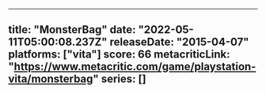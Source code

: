 
---
title: "MonsterBag"
date: "2022-05-11T05:00:08.237Z"
releaseDate: "2015-04-07"
platforms: ["vita"]
score: 66
metacriticLink: "https://www.metacritic.com/game/playstation-vita/monsterbag"
series: []
---
